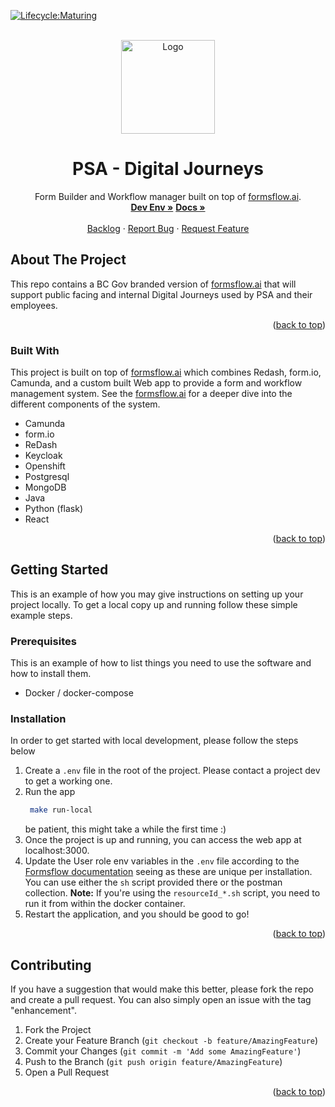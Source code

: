 [![Lifecycle:Maturing](https://img.shields.io/badge/Lifecycle-Maturing-007EC6)](https://github.com/bcgov/digital-journeys)

<div id="top"></div>

<!-- PROJECT LOGO -->
<br />
<div align="center">
  <a href="https://github.com/bcgov/digital-journeys">
    <img src="forms-flow-web/public/bcmark.png" alt="Logo" width="150" height="150">
  </a>

  <h1 align="center">PSA - Digital Journeys</h1>

  <p align="center">
    Form Builder and Workflow manager built on top of <a href="https://github.com/AOT-Technologies/forms-flow-ai">formsflow.ai</a>.
    <br />
    <a href="https://digital-journeys-dev.apps.silver.devops.gov.bc.ca"><strong>Dev Env »</strong></a>
    <a href="https://bcgov.github.io/digital-journeys"><strong>Docs »</strong></a>
    <br />
    <br />
    <a href="https://github.com/bcgov/digital-journeys/issues">Backlog</a>
    ·
    <a href="https://github.com/bcgov/digital-journeys/issues">Report Bug</a>
    ·
    <a href="https://github.com/bcgov/digital-journeys/issues">Request Feature</a>
  </p>
</div>


## About The Project

This repo contains a BC Gov branded version of [formsflow.ai](https://github.com/AOT-Technologies/forms-flow-ai) that will support public facing and internal Digital Journeys used by PSA and their employees.

<p align="right">(<a href="#top">back to top</a>)</p>



### Built With

This project is built on top of [formsflow.ai](https://github.com/AOT-Technologies/forms-flow-ai) which combines Redash, form.io, Camunda, and a custom built Web app to provide a form and workflow management system. See the [formsflow.ai](https://github.com/AOT-Technologies/forms-flow-ai) for a deeper dive into the different components of the system.

* Camunda
* form.io
* ReDash
* Keycloak
* Openshift
* Postgresql
* MongoDB
* Java
* Python (flask)
* React

<p align="right">(<a href="#top">back to top</a>)</p>



<!-- GETTING STARTED -->
## Getting Started

This is an example of how you may give instructions on setting up your project locally.
To get a local copy up and running follow these simple example steps.

### Prerequisites

This is an example of how to list things you need to use the software and how to install them.
* Docker / docker-compose

### Installation

In order to get started with local development, please follow the steps below

1. Create a `.env` file in the root of the project. Please contact a project dev to get a working one.
2. Run the app
   ```sh
    make run-local
   ```
   be patient, this might take a while the first time :)
3. Once the project is up and running, you can access the web app at localhost:3000.
4. Update the User role env variables in the `.env` file according to the [Formsflow documentation](https://github.com/AOT-Technologies/forms-flow-ai/tree/master/forms-flow-forms#user-content-formsflow-forms-userrole-api) seeing as these are unique per installation. You can use either the `sh` script provided there or the postman collection. **Note:** If you're using the `resourceId_*.sh` script, you need to run it from within the docker container.
5. Restart the application, and you should be good to go!

<p align="right">(<a href="#top">back to top</a>)</p>



## Contributing

If you have a suggestion that would make this better, please fork the repo and create a pull request. You can also simply open an issue with the tag "enhancement".

1. Fork the Project
2. Create your Feature Branch (`git checkout -b feature/AmazingFeature`)
3. Commit your Changes (`git commit -m 'Add some AmazingFeature'`)
4. Push to the Branch (`git push origin feature/AmazingFeature`)
5. Open a Pull Request

<p align="right">(<a href="#top">back to top</a>)</p>

